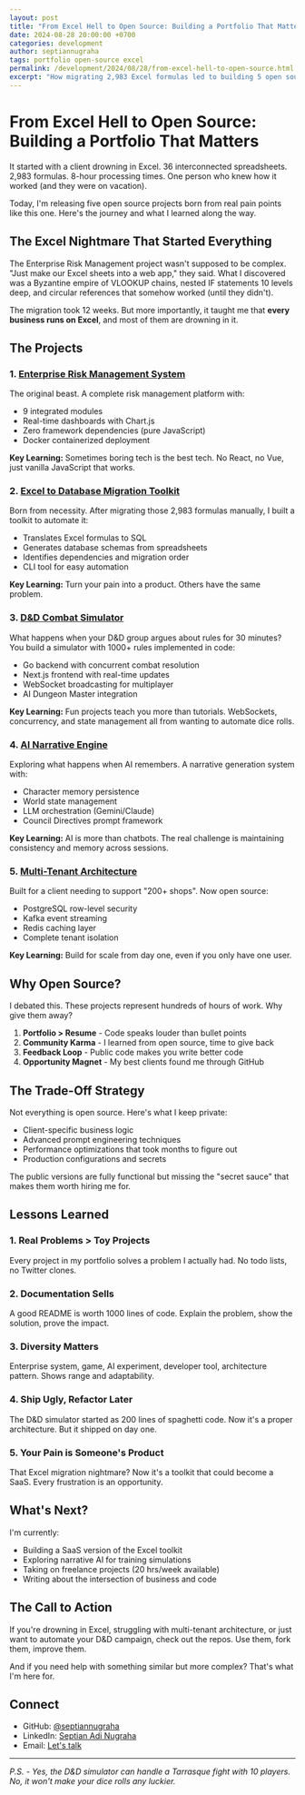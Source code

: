 ```yaml
---
layout: post
title: "From Excel Hell to Open Source: Building a Portfolio That Matters"
date: 2024-08-28 20:00:00 +0700
categories: development
author: septiannugraha
tags: portfolio open-source excel
permalink: /development/2024/08/28/from-excel-hell-to-open-source.html
excerpt: "How migrating 2,983 Excel formulas led to building 5 open source projects and a complete career pivot"
---
```


# From Excel Hell to Open Source: Building a Portfolio That Matters

It started with a client drowning in Excel. 36 interconnected spreadsheets. 2,983 formulas. 8-hour processing times. One person who knew how it worked (and they were on vacation).

Today, I'm releasing five open source projects born from real pain points like this one. Here's the journey and what I learned along the way.

## The Excel Nightmare That Started Everything

The Enterprise Risk Management project wasn't supposed to be complex. "Just make our Excel sheets into a web app," they said. What I discovered was a Byzantine empire of VLOOKUP chains, nested IF statements 10 levels deep, and circular references that somehow worked (until they didn't).

The migration took 12 weeks. But more importantly, it taught me that **every business runs on Excel**, and most of them are drowning in it.

## The Projects

### 1. [Enterprise Risk Management System](https://github.com/septiannugraha/enterprise-risk-management)

The original beast. A complete risk management platform with:
- 9 integrated modules
- Real-time dashboards with Chart.js
- Zero framework dependencies (pure JavaScript)
- Docker containerized deployment

**Key Learning:** Sometimes boring tech is the best tech. No React, no Vue, just vanilla JavaScript that works.

### 2. [Excel to Database Migration Toolkit](https://github.com/septiannugraha/excel-database-toolkit)

Born from necessity. After migrating those 2,983 formulas manually, I built a toolkit to automate it:
- Translates Excel formulas to SQL
- Generates database schemas from spreadsheets
- Identifies dependencies and migration order
- CLI tool for easy automation

**Key Learning:** Turn your pain into a product. Others have the same problem.

### 3. [D&D Combat Simulator](https://github.com/septiannugraha/dnd_simulator)

What happens when your D&D group argues about rules for 30 minutes? You build a simulator with 1000+ rules implemented in code:
- Go backend with concurrent combat resolution
- Next.js frontend with real-time updates
- WebSocket broadcasting for multiplayer
- AI Dungeon Master integration

**Key Learning:** Fun projects teach you more than tutorials. WebSockets, concurrency, and state management all from wanting to automate dice rolls.

### 4. [AI Narrative Engine](https://github.com/septiannugraha/ai-narrative-engine)

Exploring what happens when AI remembers. A narrative generation system with:
- Character memory persistence
- World state management
- LLM orchestration (Gemini/Claude)
- Council Directives prompt framework

**Key Learning:** AI is more than chatbots. The real challenge is maintaining consistency and memory across sessions.

### 5. [Multi-Tenant Architecture](https://github.com/septiannugraha/multi-tenant-architecture)

Built for a client needing to support "200+ shops". Now open source:
- PostgreSQL row-level security
- Kafka event streaming
- Redis caching layer
- Complete tenant isolation

**Key Learning:** Build for scale from day one, even if you only have one user.

## Why Open Source?

I debated this. These projects represent hundreds of hours of work. Why give them away?

1. **Portfolio > Resume** - Code speaks louder than bullet points
2. **Community Karma** - I learned from open source, time to give back
3. **Feedback Loop** - Public code makes you write better code
4. **Opportunity Magnet** - My best clients found me through GitHub

## The Trade-Off Strategy

Not everything is open source. Here's what I keep private:
- Client-specific business logic
- Advanced prompt engineering techniques
- Performance optimizations that took months to figure out
- Production configurations and secrets

The public versions are fully functional but missing the "secret sauce" that makes them worth hiring me for.

## Lessons Learned

### 1. Real Problems > Toy Projects
Every project in my portfolio solves a problem I actually had. No todo lists, no Twitter clones.

### 2. Documentation Sells
A good README is worth 1000 lines of code. Explain the problem, show the solution, prove the impact.

### 3. Diversity Matters
Enterprise system, game, AI experiment, developer tool, architecture pattern. Shows range and adaptability.

### 4. Ship Ugly, Refactor Later
The D&D simulator started as 200 lines of spaghetti code. Now it's a proper architecture. But it shipped on day one.

### 5. Your Pain is Someone's Product
That Excel migration nightmare? Now it's a toolkit that could become a SaaS. Every frustration is an opportunity.

## What's Next?

I'm currently:
- Building a SaaS version of the Excel toolkit
- Exploring narrative AI for training simulations
- Taking on freelance projects (20 hrs/week available)
- Writing about the intersection of business and code

## The Call to Action

If you're drowning in Excel, struggling with multi-tenant architecture, or just want to automate your D&D campaign, check out the repos. Use them, fork them, improve them.

And if you need help with something similar but more complex? That's what I'm here for.

## Connect

- GitHub: [@septiannugraha](https://github.com/septiannugraha)
- LinkedIn: [Septian Adi Nugraha](https://www.linkedin.com/in/septian-adi-nugraha/)
- Email: [Let's talk](mailto:your-email@example.com)

---

*P.S. - Yes, the D&D simulator can handle a Tarrasque fight with 10 players. No, it won't make your dice rolls any luckier.*